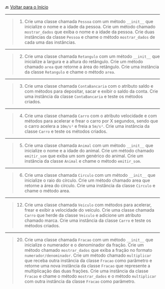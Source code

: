 🔙 [Voltar para o Início](https://github.com/4L1C3-R4BB1T/desenvolvimento-web "Voltar para o Início")

---

> 1. Crie uma classe chamada ```Pessoa``` com um método ```__init__``` que inicialize o nome e a idade da pessoa. Crie um método chamado ```mostrar_dados``` que exiba o nome e a idade da pessoa. Crie duas instâncias da classe ```Pessoa``` e chame o método ```mostrar_dados``` de cada uma das instâncias.
 
---

> 2. Crie uma classe chamada ```Retangulo``` com um método ```__init__``` que inicialize a largura e a altura do retângulo. Crie um método chamado ```area``` que retorne a área do retângulo. Crie uma instância da classe ```Retangulo``` e chame o método ```area```.

---

> 3. Crie uma classe chamada ```ContaBancaria``` com o atributo saldo e com métodos para depositar, sacar e exibir o saldo da conta. Crie uma instância da classe ```ContaBancaria``` e teste os métodos criados.

---

> 4. Crie uma classe chamada ```Carro``` com o atributo velocidade e com métodos para acelerar e frear o carro por X segundos, sendo que o carro acelera a ```10m/s²``` e freia a ```5m/s²```. Crie uma instância da classe ```Carro``` e teste os métodos criados.

--- 

> 5. Crie uma classe chamada ```Animal``` com um método ```__init__``` que inicialize o nome e a idade do animal. Crie um método chamado ```emitir_som``` que exiba um som genérico do animal. Crie um instância da classe ```Animal``` e chame o método ```emitir_som```.

---

> 6. Crie uma classe chamada ```Circulo``` com um método ```__init__``` que inicialize o raio do círculo. Crie um método chamado area que retorne a área do círculo. Crie uma instância da classe ```Circulo``` e chame o método area.

---

> 12. Crie uma classe chamada ```Veiculo``` com métodos para acelerar, frear e exibir a velocidade do veículo. Crie uma classe chamada ```Carro``` que herde da classe ```Veiculo``` e adicione um atributo chamado marca. Crie uma instância da classe ```Carro``` e teste os métodos criados.

---

> 20. Crie uma classe chamada ```Fracao``` com um método ```__init__``` que inicialize o numerador e o denominador da fração. Crie um método chamado ```mostrar_dados``` que exiba a fração no formato ```numerador/denominador```. Crie um método chamado ```multiplicar``` que receba outra instância da classe ```Fracao``` como parâmetro e retorne uma nova instância da classe ```Fracao``` que represente a multiplicação das duas frações. Crie uma instância da classe ```Fracao``` e chame o método ```mostrar_dados``` e o método ```multiplicar``` com outra instância da classe ```Fracao``` como parâmetro.

